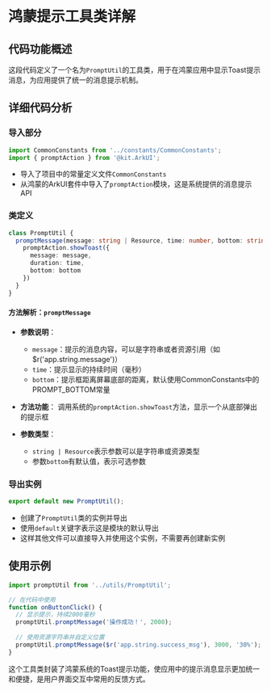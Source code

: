 # 鸿蒙提示工具类详解

## 代码功能概述
这段代码定义了一个名为`PromptUtil`的工具类，用于在鸿蒙应用中显示Toast提示消息，为应用提供了统一的消息提示机制。

## 详细代码分析

### 导入部分
```typescript
import CommonConstants from '../constants/CommonConstants';
import { promptAction } from '@kit.ArkUI';
```
- 导入了项目中的常量定义文件`CommonConstants`
- 从鸿蒙的ArkUI套件中导入了`promptAction`模块，这是系统提供的消息提示API

### 类定义
```typescript
class PromptUtil {
  promptMessage(message: string | Resource, time: number, bottom: string | number = CommonConstants.PROMPT_BOTTOM) {
    promptAction.showToast({
      message: message,
      duration: time,
      bottom: bottom
    })
  }
}
```

#### 方法解析：`promptMessage`
- **参数说明**：
  - `message`：提示的消息内容，可以是字符串或者资源引用（如$r('app.string.message')）
  - `time`：提示显示的持续时间（毫秒）
  - `bottom`：提示框距离屏幕底部的距离，默认使用CommonConstants中的PROMPT_BOTTOM常量
  
- **方法功能**：
  调用系统的`promptAction.showToast`方法，显示一个从底部弹出的提示框

- **参数类型**：
  - `string | Resource`表示参数可以是字符串或资源类型
  - 参数`bottom`有默认值，表示可选参数

### 导出实例
```typescript
export default new PromptUtil();
```
- 创建了`PromptUtil`类的实例并导出
- 使用`default`关键字表示这是模块的默认导出
- 这样其他文件可以直接导入并使用这个实例，不需要再创建新实例

## 使用示例
```typescript
import promptUtil from '../utils/PromptUtil';

// 在代码中使用
function onButtonClick() {
  // 显示提示，持续2000毫秒
  promptUtil.promptMessage('操作成功！', 2000);
  
  // 使用资源字符串并自定义位置
  promptUtil.promptMessage($r('app.string.success_msg'), 3000, '30%');
}
```

这个工具类封装了鸿蒙系统的Toast提示功能，使应用中的提示消息显示更加统一和便捷，是用户界面交互中常用的反馈方式。